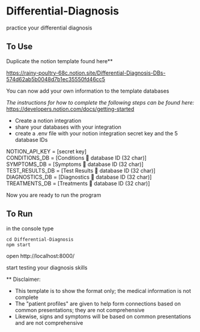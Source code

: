 # Differential-Diagnosis
practice your differential diagnosis

To Use
---

Duplicate the notion template found here**

https://rainy-poultry-68c.notion.site/Differential-Diagnosis-DBs-574d62ab5b0048d7b1ec35550fd46cc5

You can now add your own information to the template databases

*The instructions for how to complete the following steps can be found here:* https://developers.notion.com/docs/getting-started 

- Create a notion integration 
- share your databases with your integration
- create a .env file with your notion integration secret key and the 5 database IDs

NOTION_API_KEY = [secret key]  
CONDITIONS_DB = [Conditions 🤮 database ID (32 char)]  
SYMPTOMS_DB = [Symptoms 🧩 database ID (32 char)]  
TEST_RESULTS_DB = [Test Results 🧪 database ID (32 char)]  
DIAGNOSTICS_DB = [Diagnostics 🔬 database ID (32 char)]  
TREATMENTS_DB = [Treatments 💉 database ID (32 char)]  

Now you are ready to run the program

To Run
---
in the console type

```console
cd Differential-Diagnosis
npm start
```

open http://localhost:8000/

start testing your diagnosis skills

** Disclaimer: 

- This template is to show the format only; the medical information is not complete
- The "patient profiles" are given to help form connections based on common presentations; they are not comprehensive 
- Likewise, signs and symptoms will be based on common presentations and are not comprehensive

